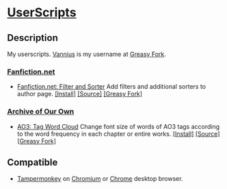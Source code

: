 # [UserScripts](https://github.com/Nellius/UserScripts/)

## Description

My userscripts. [Vannius](https://greasyfork.org/en/users/163551-vannius) is my username at [Greasy Fork](https://greasyfork.org/).

### [Fanfiction.net](https://www.fanfiction.net/)

- [Fanfiction.net: Filter and Sorter](https://github.com/Nellius/UserScripts/tree/master/Fanfiction.net-Filter-and-Sorter)
Add filters and additional sorters to author page. [\[Install\]](https://github.com/Nellius/UserScripts/raw/master/Fanfiction.net-Filter-and-Sorter/fas.user.js) [\[Source\]](https://github.com/Nellius/UserScripts/blob/master/Fanfiction.net-Filter-and-Sorter/fas.user.js) [\[Greasy Fork\]](https://greasyfork.org/ja/scripts/377000-fanfiction-net-filter-and-sorter)

### [Archive of Our Own](https://archiveofourown.org/)

- [AO3: Tag Word Cloud](https://github.com/Nellius/UserScripts/tree/master/AO3-Tag-Word-Cloud)
Change font size of words of AO3 tags according to the word frequency in each chapter or entire works. [\[Install\]](https://github.com/Nellius/UserScripts/raw/master/AO3-Tag-Word-Cloud/twc.user.js) [\[Source\]](https://github.com/Nellius/UserScripts/blob/master/AO3-Tag-Word-Cloud/twc.user.js) [\[Greasy Fork\]](https://greasyfork.org/ja/scripts/408055-ao3-tag-word-cloud)

## Compatible

- [Tampermonkey](https://chrome.google.com/webstore/detail/tampermonkey/dhdgffkkebhmkfjojejmpbldmpobfkfo) on [Chromium](https://www.chromium.org/Home) or [Chrome](https://www.google.com/chrome/) desktop browser.
